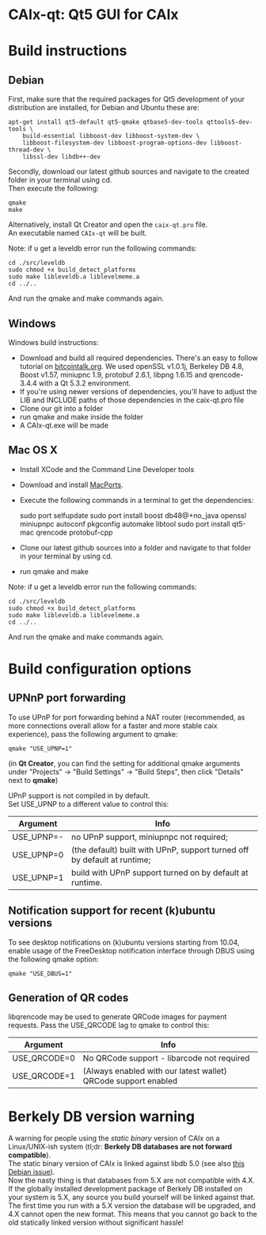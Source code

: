 CAIx-qt: Qt5 GUI for CAIx
===============================

Build instructions
===================

Debian
-------

First, make sure that the required packages for Qt5 development of your
distribution are installed, for Debian and Ubuntu these are:

    apt-get install qt5-default qt5-qmake qtbase5-dev-tools qttools5-dev-tools \
        build-essential libboost-dev libboost-system-dev \
        libboost-filesystem-dev libboost-program-options-dev libboost-thread-dev \
        libssl-dev libdb++-dev

Secondly, download our latest github sources and navigate to the created folder in your terminal using cd.  
Then execute the following:

    qmake
    make

Alternatively, install Qt Creator and open the `caix-qt.pro` file.  
An executable named `CAIx-qt` will be built.

Note: if u get a leveldb error run the following commands:

	cd ./src/leveldb
	sudo chmod +x build_detect_platforms
	sudo make libleveldb.a liblevelmeme.a
	cd ../..

And run the qmake and make commands again.
	

Windows
--------

Windows build instructions:

- Download and build all required dependencies. There's an easy to follow tutorial on [bitcointalk.org](https://bitcointalk.org/index.php?topic=149479.0). We used openSSL v1.0.1j, Berkeley DB 4.8, Boost v1.57, miniupnc 1.9, protobuf 2.6.1, libpng 1.6.15 and qrencode-3.4.4 with a Qt 5.3.2 environment.
- If you're using newer versions of dependencies, you'll have to adjust the LIB and INCLUDE paths of those dependencies in the caix-qt.pro file
- Clone our git into a folder
- run qmake and make inside the folder
- A CAIx-qt.exe will be made

Mac OS X
--------

- Install XCode and the Command Line Developer tools
- Download and install [MacPorts](http://www.macports.org/install.php).
- Execute the following commands in a terminal to get the dependencies:

	sudo port selfupdate
	sudo port install boost db48@+no_java openssl miniupnpc autoconf pkgconfig automake libtool 
	sudo port install qt5-mac qrencode protobuf-cpp

- Clone our latest github sources into a folder and navigate to that folder in your terminal by using cd.
- run qmake and make

Note: if u get a leveldb error run the following commands:

	cd ./src/leveldb
	sudo chmod +x build_detect_platforms
	sudo make libleveldb.a liblevelmeme.a
	cd ../..

And run the qmake and make commands again.


Build configuration options
============================

UPNnP port forwarding
---------------------

To use UPnP for port forwarding behind a NAT router (recommended, as more connections overall allow for a faster and more stable caix experience), pass the following argument to qmake:

    qmake "USE_UPNP=1"

(in **Qt Creator**, you can find the setting for additional qmake arguments under "Projects" -> "Build Settings" -> "Build Steps", then click "Details" next to **qmake**)

UPnP support is not compiled in by default.  
Set USE_UPNP to a different value to control this:

| **Argument**| **Info**
|-------------|------------------------------------------------------------------------------
| USE_UPNP=-  | no UPnP support, miniupnpc not required; 
| USE_UPNP=0  | (the default) built with UPnP, support turned off by default at runtime;
| USE_UPNP=1  | build with UPnP support turned on by default at runtime.  


Notification support for recent (k)ubuntu versions
---------------------------------------------------

To see desktop notifications on (k)ubuntu versions starting from 10.04, enable usage of the
FreeDesktop notification interface through DBUS using the following qmake option:

    qmake "USE_DBUS=1"

Generation of QR codes
-----------------------

libqrencode may be used to generate QRCode images for payment requests. 
Pass the USE_QRCODE lag to qmake to control this:

| **Argument**  | **Info**
|---------------|------------------------------------------------------------------------------
| USE_QRCODE=0  | No QRCode support - libarcode not required 
| USE_QRCODE=1  | (Always enabled with our latest wallet) QRCode support enabled


Berkely DB version warning
==========================

A warning for people using the *static binary* version of CAIx on a Linux/UNIX-ish system (tl;dr: **Berkely DB databases are not forward compatible**).  
The static binary version of CAIx is linked against libdb 5.0 (see also [this Debian issue](http://bugs.debian.org/cgi-bin/bugreport.cgi?bug=621425)).  
Now the nasty thing is that databases from 5.X are not compatible with 4.X.  
If the globally installed development package of Berkely DB installed on your system is 5.X, any source you
build yourself will be linked against that. The first time you run with a 5.X version the database will be upgraded,
and 4.X cannot open the new format. This means that you cannot go back to the old statically linked version without
significant hassle!